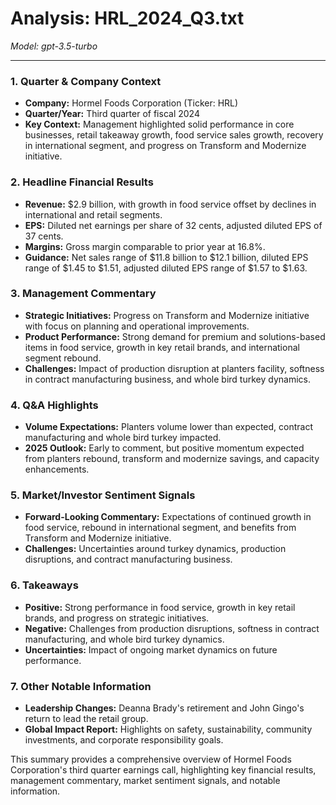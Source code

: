 # Analysis: HRL_2024_Q3.txt

*Model: gpt-3.5-turbo*

---

### 1. Quarter & Company Context
- **Company:** Hormel Foods Corporation (Ticker: HRL)
- **Quarter/Year:** Third quarter of fiscal 2024
- **Key Context:** Management highlighted solid performance in core businesses, retail takeaway growth, food service sales growth, recovery in international segment, and progress on Transform and Modernize initiative.

### 2. Headline Financial Results
- **Revenue:** $2.9 billion, with growth in food service offset by declines in international and retail segments.
- **EPS:** Diluted net earnings per share of 32 cents, adjusted diluted EPS of 37 cents.
- **Margins:** Gross margin comparable to prior year at 16.8%.
- **Guidance:** Net sales range of $11.8 billion to $12.1 billion, diluted EPS range of $1.45 to $1.51, adjusted diluted EPS range of $1.57 to $1.63.

### 3. Management Commentary
- **Strategic Initiatives:** Progress on Transform and Modernize initiative with focus on planning and operational improvements.
- **Product Performance:** Strong demand for premium and solutions-based items in food service, growth in key retail brands, and international segment rebound.
- **Challenges:** Impact of production disruption at planters facility, softness in contract manufacturing business, and whole bird turkey dynamics.

### 4. Q&A Highlights
- **Volume Expectations:** Planters volume lower than expected, contract manufacturing and whole bird turkey impacted.
- **2025 Outlook:** Early to comment, but positive momentum expected from planters rebound, transform and modernize savings, and capacity enhancements.

### 5. Market/Investor Sentiment Signals
- **Forward-Looking Commentary:** Expectations of continued growth in food service, rebound in international segment, and benefits from Transform and Modernize initiative.
- **Challenges:** Uncertainties around turkey dynamics, production disruptions, and contract manufacturing business.

### 6. Takeaways
- **Positive:** Strong performance in food service, growth in key retail brands, and progress on strategic initiatives.
- **Negative:** Challenges from production disruptions, softness in contract manufacturing, and whole bird turkey dynamics.
- **Uncertainties:** Impact of ongoing market dynamics on future performance.

### 7. Other Notable Information
- **Leadership Changes:** Deanna Brady's retirement and John Gingo's return to lead the retail group.
- **Global Impact Report:** Highlights on safety, sustainability, community investments, and corporate responsibility goals.

This summary provides a comprehensive overview of Hormel Foods Corporation's third quarter earnings call, highlighting key financial results, management commentary, market sentiment signals, and notable information.